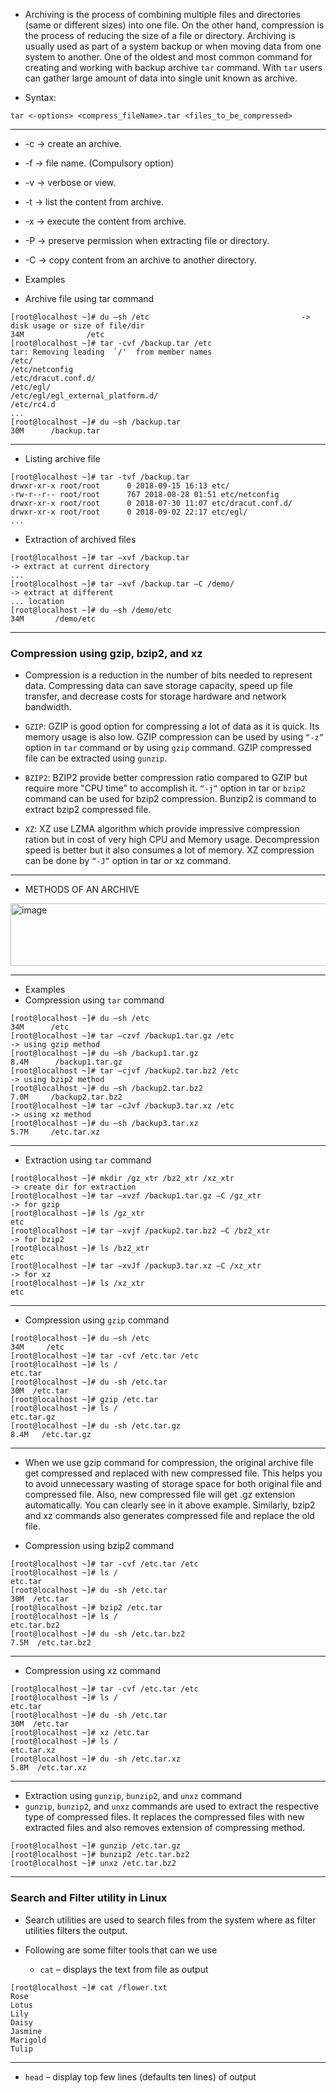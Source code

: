 - Archiving is the process of combining multiple files and directories (same or different sizes) into one file. On the other hand, compression is the process of reducing the size of a file or directory. Archiving is usually used as part of a system backup or when moving data from one system to another. One of the oldest and most common command for creating and working with backup archive `tar` command. With `tar` users can gather large amount of data into single unit known as archive.

- Syntax:
```
tar <-options> <compress_fileName>.tar <files_to_be_compressed>
```
---
  - -c -> create an archive.
  - -f -> file name. (Compulsory option)
  - -v -> verbose or view.
  - -t -> list the content from archive.
  - -x -> execute the content from archive.
  - -P -> preserve permission when extracting file or directory.
  - -C -> copy content from an archive to another directory.

- Examples
- Archive file using tar command
```
[root@localhost ~]# du –sh /etc                                  -> disk usage or size of file/dir
34M              /etc
[root@localhost ~]# tar -cvf /backup.tar /etc
tar: Removing leading  `/'  from member names
/etc/
/etc/netconfig
/etc/dracut.conf.d/
/etc/egl/
/etc/egl/egl_external_platform.d/
/etc/rc4.d
...
[root@localhost ~]# du –sh /backup.tar
30M      /backup.tar
```
---
- Listing archive file
```
[root@localhost ~]# tar -tvf /backup.tar
drwxr-xr-x root/root      0 2018-09-15 16:13 etc/
-rw-r--r-- root/root      767 2018-08-28 01:51 etc/netconfig
drwxr-xr-x root/root      0 2018-07-30 11:07 etc/dracut.conf.d/
drwxr-xr-x root/root      0 2018-09-02 22:17 etc/egl/
...
```
- Extraction of archived files
```
[root@localhost ~]# tar –xvf /backup.tar                                -> extract at current directory
...
[root@localhost ~]# tar –xvf /backup.tar –C /demo/                      -> extract at different
... location
[root@localhost ~]# du –sh /demo/etc
34M       /demo/etc
```
---

### Compression using gzip, bzip2, and xz

- Compression is a reduction in the number of bits needed to represent data.
Compressing data can save storage capacity, speed up file transfer, and decrease costs for storage hardware and network bandwidth.

- `GZIP`: GZIP is good option for compressing a lot of data as it is quick. Its memory usage is also low. GZIP compression can be used by using `“-z”` option in `tar` command or by using `gzip` command. GZIP compressed file can be extracted using `gunzip`.

- `BZIP2`: BZIP2 provide better compression ratio compared to GZIP but require more "CPU time" to accomplish it. `“-j”` option in tar or `bzip2` command can be used for bzip2 compression. Bunzip2 is command to extract bzip2 compressed file.

- `XZ`: XZ use LZMA algorithm which provide impressive compression ration but in cost of very high CPU and Memory usage. Decompression speed is better but it also consumes a lot of memory. XZ compression can be done by `“-J”` option in tar or xz command.
---
- METHODS OF AN ARCHIVE
<img width="856" height="100" alt="image" src="https://github.com/user-attachments/assets/faca26cf-f3dc-411a-b83a-810876f42508" />

---
- Examples
- Compression using `tar` command

```
[root@localhost ~]# du –sh /etc
34M      /etc
[root@localhost ~]# tar –czvf /backup1.tar.gz /etc                        -> using gzip method
[root@localhost ~]# du –sh /backup1.tar.gz
8.4M      /backup1.tar.gz
[root@localhost ~]# tar –cjvf /backup2.tar.bz2 /etc                       -> using bzip2 method
[root@localhost ~]# du –sh /backup2.tar.bz2
7.0M     /backup2.tar.bz2
[root@localhost ~]# tar –cJvf /backup3.tar.xz /etc                        -> using xz method
[root@localhost ~]# du –sh /backup3.tar.xz
5.7M     /etc.tar.xz
```
---
- Extraction using `tar` command
```
[root@localhost ~]# mkdir /gz_xtr /bz2_xtr /xz_xtr                             -> create dir for extraction
[root@localhost ~]# tar –xvzf /backup1.tar.gz –C /gz_xtr                       -> for gzip
[root@localhost ~]# ls /gz_xtr
etc
[root@localhost ~]# tar –xvjf /packup2.tar.bz2 –C /bz2_xtr                     -> for bzip2
[root@localhost ~]# ls /bz2_xtr
etc
[root@localhost ~]# tar –xvJf /packup3.tar.xz –C /xz_xtr                      -> for xz
[root@localhost ~]# ls /xz_xtr
etc
```
---
- Compression using `gzip` command
```
[root@localhost ~]# du –sh /etc
34M     /etc
[root@localhost ~]# tar -cvf /etc.tar /etc
[root@localhost ~]# ls /
etc.tar
[root@localhost ~]# du -sh /etc.tar
30M  /etc.tar
[root@localhost ~]# gzip /etc.tar
[root@localhost ~]# ls /
etc.tar.gz
[root@localhost ~]# du -sh /etc.tar.gz
8.4M   /etc.tar.gz
```
---
- When we use gzip command for compression, the original archive file get compressed and replaced with new compressed file. This helps you to avoid unnecessary wasting of storage space for both original file and compressed file. Also, new compressed file will get .gz extension automatically. You can clearly see in it above example. Similarly, bzip2 and xz commands also generates compressed file and replace the old file.

- Compression using bzip2 command
```
[root@localhost ~]# tar -cvf /etc.tar /etc
[root@localhost ~]# ls /
etc.tar
[root@localhost ~]# du -sh /etc.tar
30M  /etc.tar
[root@localhost ~]# bzip2 /etc.tar
[root@localhost ~]# ls /
etc.tar.bz2
[root@localhost ~]# du -sh /etc.tar.bz2
7.5M  /etc.tar.bz2
```
---
- Compression using xz command
```
[root@localhost ~]# tar -cvf /etc.tar /etc
[root@localhost ~]# ls /
etc.tar
[root@localhost ~]# du -sh /etc.tar
30M  /etc.tar
[root@localhost ~]# xz /etc.tar
[root@localhost ~]# ls /
etc.tar.xz
[root@localhost ~]# du -sh /etc.tar.xz
5.8M  /etc.tar.xz
```
---
- Extraction using `gunzip`, `bunzip2`, and `unxz` command 
- `gunzip`, `bunzip2`, and `unxz` commands are used to extract the respective type of compressed files. It replaces the compressed files with new extracted files and also removes extension of compressing method.
```
[root@localhost ~]# gunzip /etc.tar.gz
[root@localhost ~]# bunzip2 /etc.tar.bz2
[root@localhost ~]# unxz /etc.tar.bz2
```
--- 
### Search and Filter utility in Linux

- Search utilities are used to search files from the system where as filter utilities filters the output.
- Following are some filter tools that can we use

  - `cat` – displays the text from file as output
```
[root@localhost ~]# cat /flower.txt
Rose
Lotus
Lily
Daisy
Jasmine
Marigold
Tulip
```
---
   - `head` – display top few lines (defaults ten lines) of output






















































